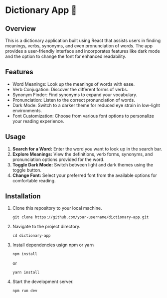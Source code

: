 # Dictionary App :book:

## Overview

This is a dictionary application built using React that assists users in finding meanings, verbs, synonyms, and even pronunciation of words. The app provides a user-friendly interface and incorporates features like dark mode and the option to change the font for enhanced readability.

## Features

- Word Meanings: Look up the meanings of words with ease.
- Verb Conjugation: Discover the different forms of verbs.
- Synonym Finder: Find synonyms to expand your vocabulary.
- Pronunciation: Listen to the correct pronunciation of words.
- Dark Mode: Switch to a darker theme for reduced eye strain in low-light environments.
- Font Customization: Choose from various font options to personalize your reading experience.

## Usage

1. **Search for a Word:** Enter the word you want to look up in the search bar.
2. **Explore Meanings:** View the definitions, verb forms, synonyms, and pronunciation options provided for the word.
3. **Toggle Dark Mode:** Switch between light and dark themes using the toggle button.
4. **Change Font:** Select your preferred font from the available options for comfortable reading.

## Installation

1. Clone this repository to your local machine.

   ```
   git clone https://github.com/your-username/dictionary-app.git
   ```

2. Navigate to the project directory.
   ```
   cd dictionary-app
   ```
3. Install dependencies usign npm or yarn
   ```
   npm install
   ```
   or
   ```
   yarn install
   ```
4. Start the development server.
   ```
   npm run dev
   ```

